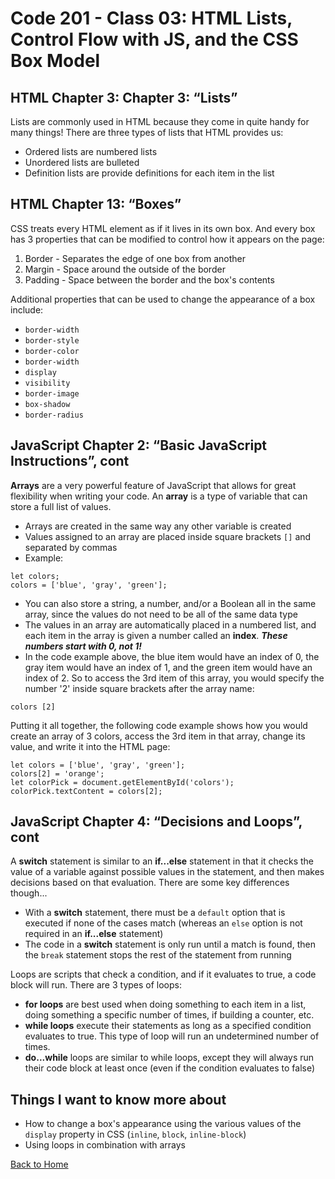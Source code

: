 # Code 201 - Class 03: HTML Lists, Control Flow with JS, and the CSS Box Model

## HTML Chapter 3: Chapter 3: “Lists”

Lists are commonly used in HTML because they come in quite handy for many things! There are three types of lists that HTML provides us:

- Ordered lists are numbered lists
- Unordered lists are bulleted
- Definition lists are provide definitions for each item in the list

## HTML Chapter 13: “Boxes”

CSS treats every HTML element as if it lives in its own box. And every box has 3 properties that can be modified to control how it appears on the page:

1. Border - Separates the edge of one box from another
2. Margin - Space around the outside of the border
3. Padding - Space between the border and the box's contents

Additional properties that can be used to change the appearance of a box include:

- `border-width`
- `border-style`
- `border-color`
- `border-width`
- `display`
- `visibility`
- `border-image`
- `box-shadow`
- `border-radius`

## JavaScript Chapter 2: “Basic JavaScript Instructions”, cont

**Arrays** are a very powerful feature of JavaScript that allows for great flexibility when writing your code. An **array** is a type of variable that can store a full list of values.

- Arrays are created in the same way any other variable is created
- Values assigned to an array are placed inside square brackets `[]` and separated by commas
- Example:

```
let colors;
colors = ['blue', 'gray', 'green'];
```

- You can also store a string, a number, and/or a Boolean all in the same array, since the values do not need to be all of the same data type
- The values in an array are automatically placed in a numbered list, and each item in the array is given a number called an **index**. ***These numbers start with 0, not 1!***
- In the code example above, the blue item would have an index of 0, the gray item would have an index of 1, and the green item would have an index of 2. So to access the 3rd item of this array, you would specify the number '2' inside square brackets after the array name:

```
colors [2]
```

Putting it all together, the following code example shows how you would create an array of 3 colors, access the 3rd item in that array, change its value, and write it into the HTML page:

```
let colors = ['blue', 'gray', 'green'];
colors[2] = 'orange';
let colorPick = document.getElementById('colors');
colorPick.textContent = colors[2];
```

## JavaScript Chapter 4: “Decisions and Loops”, cont

A **switch** statement is similar to an **if...else** statement in that it checks the value of a variable against possible values in the statement, and then makes decisions based on that evaluation. There are some key differences though...

- With a **switch** statement, there must be a `default` option that is executed if none of the cases match (whereas an `else` option is not required in an **if...else** statement)
- The code in a **switch** statement is only run until a match is found, then the `break` statement stops the rest of the statement from running

Loops are scripts that check a condition, and if it evaluates to true, a code block will run. There are 3 types of loops:

- **for loops** are best used when doing something to each item in a list, doing something a specific number of times, if building a counter, etc.
- **while loops** execute their statements as long as a specified condition evaluates to true. This type of loop will run an undetermined number of times.
- **do...while** loops are similar to while loops, except they will always run their code block at least once (even if the condition evaluates to false)

## Things I want to know more about

- How to change a box's appearance using the various values of the `display` property in CSS (`inline`, `block`, `inline-block`)
- Using loops in combination with arrays

[Back to Home](../README.md)
